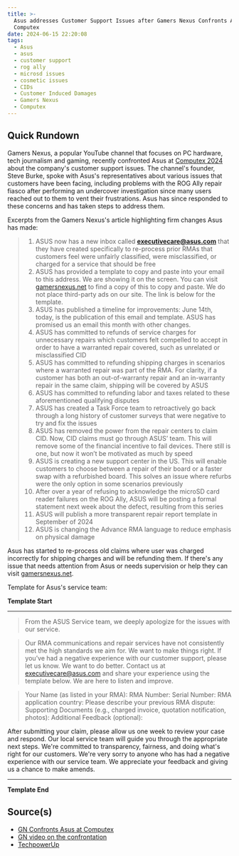 ```yaml
---
title: >-
  Asus addresses Customer Support Issues after Gamers Nexus Confronts Asus at
  Computex
date: 2024-06-15 22:20:08
tags:
  - Asus
  - asus
  - customer support
  - rog ally
  - microsd issues
  - cosmetic issues
  - CIDs
  - Customer Induced Damages
  - Gamers Nexus
  - Computex
---
```


## Quick Rundown

Gamers Nexus, a popular YouTube channel that focuses on PC hardware, tech journalism and gaming, recently confronted Asus at [Computex 2024][def3] about the company\'s customer support issues. The channel\'s founder, Steve Burke, spoke with Asus\'s representatives about various issues that customers have been facing, including problems with the ROG Ally repair fiasco after performing an undercover investigation since many users reached out to them to vent their frustrations. Asus has since responded to these concerns and has taken steps to address them.
<!-- more -->

Excerpts from the Gamers Nexus\'s article highlighting firm changes Asus has made:
>
> 1. ASUS now has a new inbox called **[executivecare@asus.com][def]** that they have created specifically to re-process prior RMAs that customers feel were unfairly classified, were misclassified, or charged for a service that should be free
> 2. ASUS has provided a template to copy and paste into your email to this address. We are showing it on the screen. You can visit [gamersnexus.net][def2] to find a copy of this to copy and paste. We do not place third-party ads on our site. The link is below for the template.
> 3. ASUS has published a timeline for improvements: June 14th, today, is the publication of this email and template. ASUS has promised us an email this month with other changes.
> 4. ASUS has committed to refunds of service charges for unnecessary repairs which customers felt compelled to accept in order to have a warranted repair covered, such as unrelated or misclassified CID
> 5. ASUS has committed to refunding shipping charges in scenarios where a warranted repair was part of the RMA. For clarity, if a customer has both an out-of-warranty repair and an in-warranty repair in the same claim, shipping will be covered by ASUS
> 6. ASUS has committed to refunding labor and taxes related to these aforementioned qualifying disputes
> 7. ASUS has created a Task Force team to retroactively go back through a long history of customer surveys that were negative to try and fix the issues
> 8. ASUS has removed the power from the repair centers to claim CID. Now, CID claims must go through ASUS’ team. This will remove some of the financial incentive to fail devices. There still is one, but now it won’t be motivated as much by speed
> 9. ASUS is creating a new support center in the US. This will enable customers to choose between a repair of their board or a faster swap with a refurbished board. This solves an issue where refurbs were the only option in some scenarios previously
> 10. After over a year of refusing to acknowledge the microSD card reader failures on the ROG Ally, ASUS will be posting a formal statement next week about the defect, resulting from this series
> 11. ASUS will publish a more transparent repair report template in September of 2024
> 12. ASUS is changing the Advance RMA language to reduce emphasis on physical damage

Asus has started to re-process old claims where user was charged incorrectly for shipping charges and will be refunding them. If there's any issue that needs attention from Asus or needs supervision or help they can visit [gamersnexus.net][def2].

Template for Asus\'s service team:

**Template Start**

---

> From the ASUS Service team, we deeply apologize for the issues with our service.

> Our RMA communications and repair services have not consistently met the high standards we aim for. We want to make things right. If you’ve had a negative experience with our customer support, please let us know. We want to do better. Contact us at [executivecare@asus.com][def] and share your experience using the template below. We are here to listen and improve.

> Your Name (as listed in your RMA):
> RMA Number:
> Serial Number:
> RMA application country:
> Please describe your previous RMA dispute:
> Supporting Documents (e.g., charged invoice, quotation notification, photos):
> Additional Feedback (optional):

After submitting your claim, please allow us one week to review your case and respond. Our local service team will guide you through the appropriate next steps. We\'re committed to transparency, fairness, and doing what\'s right for our customers.
We\'re very sorry to anyone who has had a negative experience with our service team. We appreciate your feedback and giving us a chance to make amends.

---

**Template End**

## Source(s)

- [GN Confronts Asus at Computex][def4]
- [GN video on the confrontation][def5]
- [TechpowerUp][def6]

[def]: mailto:executivecare@asus.com
[def2]: gamersnexus.net
[def3]: https://www.computextaipei.com.tw/en/index.html
[def4]: https://gamersnexus.net/news-features/confronting-asus-face-face
[def5]: https://youtu.be/Z0ZoCYXmF0Q
[def6]: https://www.techpowerup.com/323631/asus-enhances-customer-support-following-gamers-nexus-investigation
